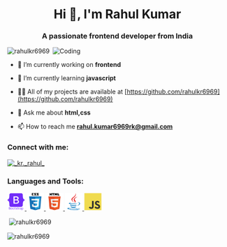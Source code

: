 
<h1 align="center">Hi 👋, I'm Rahul Kumar</h1>
<h3 align="center">A passionate frontend developer from India</h3>
<img align="right" alt="Coding" width="400"src="https://cdn.dribbble.com/users/1162077/screenshots/3848914/programmer.gif">
<p align="left"> <img src="https://komarev.com/ghpvc/?username=rahulkr6969&label=Profile%20views&color=0e75b6&style=flat" alt="rahulkr6969" /> </p>

- 🔭 I’m currently working on **frontend**

- 🌱 I’m currently learning **javascript**

- 👨‍💻 All of my projects are available at [https://github.com/rahulkr6969](https://github.com/rahulkr6969)

- 💬 Ask me about **html,css**

- 📫 How to reach me **rahul.kumar6969rk@gmail.com**

<h3 align="left">Connect with me:</h3>
<p align="left">
<a href="https://instagram.com/_kr._rahul_" target="blank"><img align="center" src="https://raw.githubusercontent.com/rahuldkjain/github-profile-readme-generator/master/src/images/icons/Social/instagram.svg" alt="_kr._rahul_" height="30" width="40" /></a>
</p>

<h3 align="left">Languages and Tools:</h3>
<p align="left"> <a href="https://getbootstrap.com" target="_blank" rel="noreferrer"> <img src="https://raw.githubusercontent.com/devicons/devicon/master/icons/bootstrap/bootstrap-plain-wordmark.svg" alt="bootstrap" width="40" height="40"/> </a> <a href="https://www.w3schools.com/css/" target="_blank" rel="noreferrer"> <img src="https://raw.githubusercontent.com/devicons/devicon/master/icons/css3/css3-original-wordmark.svg" alt="css3" width="40" height="40"/> </a> <a href="https://www.w3.org/html/" target="_blank" rel="noreferrer"> <img src="https://raw.githubusercontent.com/devicons/devicon/master/icons/html5/html5-original-wordmark.svg" alt="html5" width="40" height="40"/> </a> <a href="https://www.java.com" target="_blank" rel="noreferrer"> <img src="https://raw.githubusercontent.com/devicons/devicon/master/icons/java/java-original.svg" alt="java" width="40" height="40"/> </a> <a href="https://developer.mozilla.org/en-US/docs/Web/JavaScript" target="_blank" rel="noreferrer"> <img src="https://raw.githubusercontent.com/devicons/devicon/master/icons/javascript/javascript-original.svg" alt="javascript" width="40" height="40"/> </a> </p>

<p>&nbsp;<img align="center" src="https://github-readme-stats.vercel.app/api?username=rahulkr6969&show_icons=true&locale=en" alt="rahulkr6969" /></p>

<p><img align="center" src="https://github-readme-streak-stats.herokuapp.com/?user=rahulkr6969&" alt="rahulkr6969" /></p>






